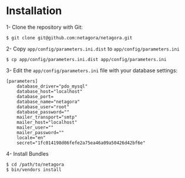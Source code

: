 Installation
============

1- Clone the repository with Git:

    $ git clone git@github.com:netagora/netagora.git

2- Copy `app/config/parameters.ini.dist` to `app/config/parameters.ini`

    $ cp app/config/parameters.ini.dist app/config/parameters.ini

3- Edit the `app/config/parameters.ini` file with your database settings:

    [parameters]
        database_driver="pdo_mysql"
        database_host="localhost"
        database_port=
        database_name="netagora"
        database_user="root"
        database_password=""
        mailer_transport="smtp"
        mailer_host="localhost"
        mailer_user=""
        mailer_password=""
        locale="en"
        secret="1fc014198d06fefe2a75ea46a09a50426d42bf6e"

4- Install Bundles

    $ cd /path/to/netagora
    $ bin/vendors install